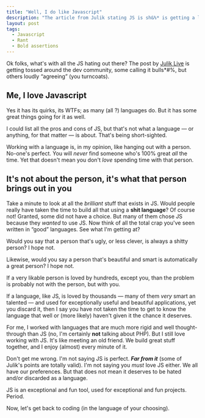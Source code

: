 ```yaml
---
title: "Well, I do like Javascript"
description: "The article from Julik stating JS is sh&%* is getting a lot of attention. I disagree - I love JS."
layout: post
tags:
  - Javascript
  - Rant
  - Bold assertions
---
```


Ok folks, what's with all the JS hating out there? The post by [Julik Live](http://live.julik.nl/2013/05/javascript-is-shit) is getting tossed around the dev community, some calling it bulls*#%, but others loudly &ldquo;agreeing&rdquo; (you turncoats).

## Me, I love Javascript

Yes it has its quirks, its WTFs; as many (all ?) languages do. But it has some great things going for it as well. 

I could list all the pros and cons of JS, but that's not what a language &mdash; or anything, for that matter &mdash; is about. That's being short-sighted. 

Working with a language is, in my opinion, like hanging out with a person. No-one's perfect. You will *never* find someone who's 100% great *all* the time. Yet that doesn't mean you don't *love* spending time with that person.

## It's not about the person, it's what that person brings out in you

Take a minute to look at all the *brilliant* stuff that exists in JS. Would people really have taken the time to build all that using a **shit language**? Of course not! Granted, some did not have a choice. But many of them chose JS because they *wanted* to use JS. Now think of all the total crap you've seen written in &ldquo;good&rdquo; languages. See what I'm getting at?

Would you say that a person that's ugly, or less clever, is always a shitty person? I hope not. 

Likewise, would you say a person that's beautiful and smart is automatically a great person? I hope not. 

If a very likable person is loved by hundreds, except you, than the problem is probably not with the person, but with you. 

If a language, like JS, is loved by thousands &mdash; many of them *very* smart an talented &mdash; and used for exceptionally useful and beautiful applications, yet you discard it, then I say you have not taken the time to get to know the language that well or (more likely) haven't given it the chance it deserves.

For me, I worked with languages that are much more rigid and well thought-through than JS (no, I'm certainly **not** talking about PHP). But I still love working with JS. It's like meeting an old friend. We build great stuff together, and I enjoy (almost) every minute of it. 

Don't get me wrong. I'm not saying JS is perfect. ***Far from it*** (some of Julik's points are totally valid). I'm not saying you *must* love JS either. We all have our preferences. But that does not mean it deserves to be hated and/or discarded as a language.

JS is an exceptional and fun tool, used for exceptional and fun projects. Period. 

Now, let's get back to coding (in the language of your choosing). 
